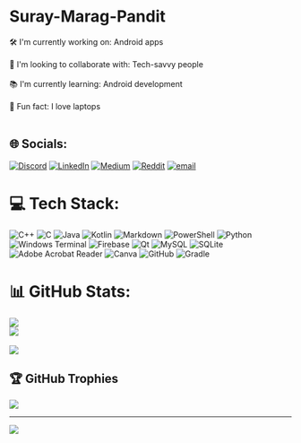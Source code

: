 # Suray-Marag-Pandit
🛠️ I'm currently working on: Android apps<br><br>🤝 I'm looking to collaborate with: Tech-savvy people<br><br>📚 I'm currently learning: Android development<br><br>🎉 Fun fact: I love laptops<br><br>


## 🌐 Socials:
[![Discord](https://img.shields.io/badge/Discord-%237289DA.svg?logo=discord&logoColor=white)](https://discord.gg/spider_68789) [![LinkedIn](https://img.shields.io/badge/LinkedIn-%230077B5.svg?logo=linkedin&logoColor=white)](https://linkedin.com/in/suray-marag-pandit) [![Medium](https://img.shields.io/badge/Medium-12100E?logo=medium&logoColor=white)](https://medium.com/@@suraymaragpandit) [![Reddit](https://img.shields.io/badge/Reddit-%23FF4500.svg?logo=Reddit&logoColor=white)](https://reddit.com/user/u/Argumented_Thinker) [![email](https://img.shields.io/badge/Email-D14836?logo=gmail&logoColor=white)](mailto:suraymaragpandit@gmail.com) 

# 💻 Tech Stack:
![C++](https://img.shields.io/badge/c++-%2300599C.svg?style=for-the-badge&logo=c%2B%2B&logoColor=white) ![C](https://img.shields.io/badge/c-%2300599C.svg?style=for-the-badge&logo=c&logoColor=white) ![Java](https://img.shields.io/badge/java-%23ED8B00.svg?style=for-the-badge&logo=openjdk&logoColor=white) ![Kotlin](https://img.shields.io/badge/kotlin-%237F52FF.svg?style=for-the-badge&logo=kotlin&logoColor=white) ![Markdown](https://img.shields.io/badge/markdown-%23000000.svg?style=for-the-badge&logo=markdown&logoColor=white) ![PowerShell](https://img.shields.io/badge/PowerShell-%235391FE.svg?style=for-the-badge&logo=powershell&logoColor=white) ![Python](https://img.shields.io/badge/python-3670A0?style=for-the-badge&logo=python&logoColor=ffdd54) ![Windows Terminal](https://img.shields.io/badge/Windows%20Terminal-%234D4D4D.svg?style=for-the-badge&logo=windows-terminal&logoColor=white) ![Firebase](https://img.shields.io/badge/firebase-%23039BE5.svg?style=for-the-badge&logo=firebase) ![Qt](https://img.shields.io/badge/Qt-%23217346.svg?style=for-the-badge&logo=Qt&logoColor=white) ![MySQL](https://img.shields.io/badge/mysql-4479A1.svg?style=for-the-badge&logo=mysql&logoColor=white) ![SQLite](https://img.shields.io/badge/sqlite-%2307405e.svg?style=for-the-badge&logo=sqlite&logoColor=white) ![Adobe Acrobat Reader](https://img.shields.io/badge/Adobe%20Acrobat%20Reader-EC1C24.svg?style=for-the-badge&logo=Adobe%20Acrobat%20Reader&logoColor=white) ![Canva](https://img.shields.io/badge/Canva-%2300C4CC.svg?style=for-the-badge&logo=Canva&logoColor=white) ![GitHub](https://img.shields.io/badge/github-%23121011.svg?style=for-the-badge&logo=github&logoColor=white) ![Gradle](https://img.shields.io/badge/Gradle-02303A.svg?style=for-the-badge&logo=Gradle&logoColor=white)

# 📊 GitHub Stats:
![](https://github-readme-stats.vercel.app/api?username=suray-marag-pandit&theme=dark&hide_border=false&include_all_commits=false&count_private=false)<br/> ![](https://nirzak-streak-stats.vercel.app/?user=suray-marag-pandit&theme=dark&hide_border=false)<br/>  
![](https://github-readme-stats.vercel.app/api/top-langs/?username=suray-marag-pandit&theme=dark&hide_border=false&include_all_commits=false&count_private=false&layout=compact)

## 🏆 GitHub Trophies
![](https://github-profile-trophy.vercel.app/?username=suray-marag-pandit&theme=radical&no-frame=false&no-bg=true&margin-w=4)

---
[![](https://visitcount.itsvg.in/api?id=suray-marag-pandit&icon=0&color=3)](https://visitcount.itsvg.in)

<!-- Proudly created with GPRM ( https://gprm.itsvg.in ) -->
